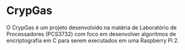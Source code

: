 # CrypGas
O CrypGas é um projeto desenvolvido na matéria de Laboratório de Processadores (PCS3732) com foco em desenvolver algoritmos de encriptografia em C  para serem executados em uma Raspberry Pi 2.
